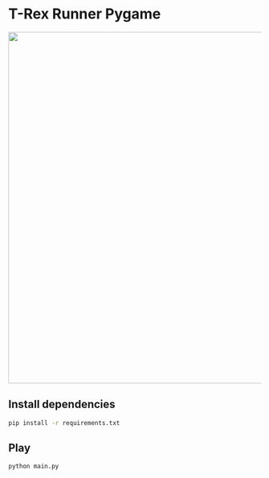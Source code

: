 # T-Rex Runner Pygame

<p align="center">
   <img src="./images/demo.gif" width="700px">
</p>

## Install dependencies

```bash
pip install -r requirements.txt
```

## Play

```bash
python main.py
```
